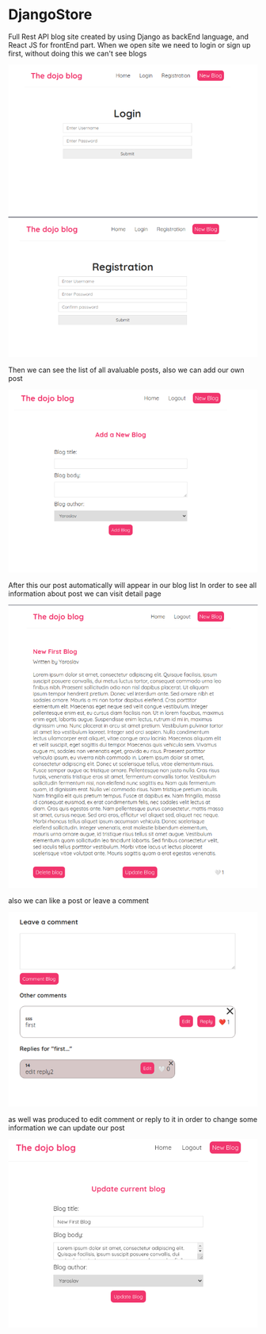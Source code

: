 # DjangoStore

Full Rest API blog site created by using Django as backEnd language, and React JS for frontEnd part.
When we open site we need to login or sign up first, without doing this we can't see blogs

![](img/login.png)
![](img/registration.png)

Then we can see the list of all avaluable posts, also we can add our own post

![](img/create.png)

After this our post automatically will appear in our blog list
In order to see all information about post we can visit detail page

![](img/blog_details.png)

also we can like a post or leave a comment

![](img/leave_a_comment.png)

as well was produced to edit comment or reply to it
in order to change some information we can update our post

![](img/update_blog.png)

